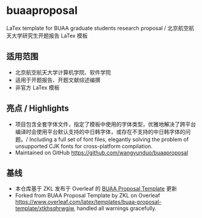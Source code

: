 # buaaproposal

LaTex template for BUAA graduate students research proposal / 北京航空航天大学研究生开题报告 LaTex 模板

## 适用范围

- 北京航空航天大学计算机学院、软件学院
- 适用于开题报告、开题文献综述编撰
- 非官方 LaTex 模板

## 亮点 / Highlights

- 项目包含全套字体文件，指定了模板中使用的字体类型，优雅地解决了跨平台编译时会使用平台默认支持的中日韩字体，或存在不支持的中日韩字体的问题。/ Including a full set of font files, elegantly solving the problem of unsupported CJK fonts for cross-platform compilation.
- Maintained on GitHub https://github.com/wangyunduo/buaaproposal

## 基线

- 本仓库基于 ZKL 发布于 Overleaf 的 [BUAA Proposal Template](https://www.overleaf.com/latex/templates/buaa-proposal-template/xtkhsqhrwgjw) 更新
- Forked from BUAA Proposal Template by ZKL on Overleaf https://www.overleaf.com/latex/templates/buaa-proposal-template/xtkhsqhrwgjw, handled all warnings gracefully.
